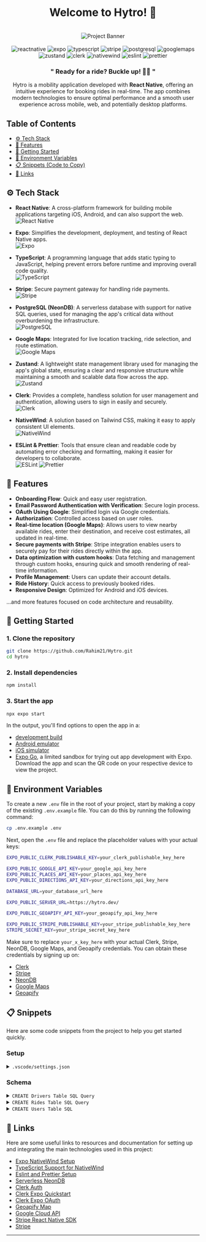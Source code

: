 <div align="center">

   <h1 align="center">Welcome to Hytro! 👋</h1>

   <br />
    <img src="https://i.ibb.co/TrkdJQ3/Readme-thumbnail1-Hytro.png" alt="Project Banner">
    <br/><br/>

   <div>
      <img src="https://img.shields.io/badge/-React_Native-black?style=for-the-badge&logoColor=white&logo=react&color=61DAFB" alt="reactnative" />
      <img src="https://img.shields.io/badge/-Expo-black?style=for-the-badge&logoColor=white&logo=expo&color=000020" alt="expo" />
      <img src="https://img.shields.io/badge/-TypeScript-black?style=for-the-badge&logoColor=white&logo=typescript&color=007ACC" alt="typescript" />
      <img src="https://img.shields.io/badge/-Stripe-black?style=for-the-badge&logoColor=white&logo=stripe&color=008CDD" alt="stripe" />
      <img src="https://img.shields.io/badge/-PostgreSQL-black?style=for-the-badge&logoColor=white&logo=postgresql&color=4169E1" alt="postgresql" />
      <img src="https://img.shields.io/badge/-Google_Maps-black?style=for-the-badge&logoColor=white&logo=googlemaps&color=4285F4" alt="googlemaps" />
      <img src="https://img.shields.io/badge/-Zustand-black?style=for-the-badge&logoColor=white&logo=zustand&color=EF5B5B" alt="zustand" />
      <img src="https://img.shields.io/badge/-Clerk-black?style=for-the-badge&logoColor=white&logo=clerk&color=4F46E5" alt="clerk" />
      <img src="https://img.shields.io/badge/-NativeWind-black?style=for-the-badge&logoColor=white&logo=tailwindcss&color=38B2AC" alt="nativewind" />
      <img src="https://img.shields.io/badge/-ESLint-black?style=for-the-badge&logoColor=white&logo=eslint&color=4B32C3" alt="eslint" />
      <img src="https://img.shields.io/badge/-Prettier-black?style=for-the-badge&logoColor=white&logo=prettier&color=F7B93D" alt="prettier" />
   </div>

   <h3 align="center">" Ready for a ride? Buckle up! 🚗💨 "</h3>

Hytro is a mobility application developed with **React Native**, offering an intuitive experience for booking rides in real-time. The app combines modern technologies to ensure optimal performance and a smooth user experience across mobile, web, and potentially desktop platforms.

</div>

## Table of Contents

- [⚙️ Tech Stack](#tech-stack)
- [🔋 Features](#features)
- [🚀 Getting Started](#getting-started)
- [📜 Environment Variables](#environment-variables)
- [📋 Snippets (Code to Copy)](#snippets)
- [🔗 Links](#links)

## <a name="tech-stack">⚙️ Tech Stack</a>

- **React Native**: A cross-platform framework for building mobile applications targeting iOS, Android, and can also support the web.  
  ![React Native](https://img.shields.io/badge/-React_Native-black?style=for-the-badge&logoColor=white&logo=react&color=61DAFB)

- **Expo**: Simplifies the development, deployment, and testing of React Native apps.  
  ![Expo](https://img.shields.io/badge/-Expo-black?style=for-the-badge&logoColor=white&logo=expo&color=000020)

- **TypeScript**: A programming language that adds static typing to JavaScript, helping prevent errors before runtime and improving overall code quality.  
  ![TypeScript](https://img.shields.io/badge/-TypeScript-black?style=for-the-badge&logoColor=white&logo=typescript&color=007ACC)

- **Stripe**: Secure payment gateway for handling ride payments.  
  ![Stripe](https://img.shields.io/badge/-Stripe-black?style=for-the-badge&logoColor=white&logo=stripe&color=008CDD)

- **PostgreSQL (NeonDB)**: A serverless database with support for native SQL queries, used for managing the app's critical data without overburdening the infrastructure.  
  ![PostgreSQL](https://img.shields.io/badge/-PostgreSQL-black?style=for-the-badge&logoColor=white&logo=postgresql&color=4169E1)

- **Google Maps**: Integrated for live location tracking, ride selection, and route estimation.  
  ![Google Maps](https://img.shields.io/badge/-Google_Maps-black?style=for-the-badge&logoColor=white&logo=googlemaps&color=4285F4)

- **Zustand**: A lightweight state management library used for managing the app's global state, ensuring a clear and responsive structure while maintaining a smooth and scalable data flow across the app.  
  ![Zustand](https://img.shields.io/badge/-Zustand-black?style=for-the-badge&logoColor=white&logo=zustand&color=007ACC)

- **Clerk**: Provides a complete, handless solution for user management and authentication, allowing users to sign in easily and securely.  
  ![Clerk](https://img.shields.io/badge/-Clerk-black?style=for-the-badge&logoColor=white&logo=clerk&color=4B5BCE)

- **NativeWind**: A solution based on Tailwind CSS, making it easy to apply consistent UI elements.  
  ![NativeWind](https://img.shields.io/badge/-NativeWind-black?style=for-the-badge&logoColor=white&logo=tailwindcss&color=38B2AC)

- **ESLint & Prettier**: Tools that ensure clean and readable code by automating error checking and formatting, making it easier for developers to collaborate.  
  ![ESLint](https://img.shields.io/badge/-ESLint-black?style=for-the-badge&logoColor=white&logo=eslint&color=4B32C3) ![Prettier](https://img.shields.io/badge/-Prettier-black?style=for-the-badge&logoColor=white&logo=prettier&color=F7B93D)

## <a name="features">🔋 Features</a>

- **Onboarding Flow**: Quick and easy user registration.
- **Email Password Authentication with Verification**: Secure login process.
- **OAuth Using Google**: Simplified login via Google credentials.
- **Authorization**: Controlled access based on user roles.
- **Real-time location (Google Maps)**: Allows users to view nearby available rides, enter their destination, and receive cost estimates, all updated in real-time.
- **Secure payments with Stripe**: Stripe integration enables users to securely pay for their rides directly within the app.
- **Data optimization with custom hooks**: Data fetching and management through custom hooks, ensuring quick and smooth rendering of real-time information.
- **Profile Management**: Users can update their account details.
- **Ride History**: Quick access to previously booked rides.
- **Responsive Design**: Optimized for Android and iOS devices.

...and more features focused on code architecture and reusability.

## <a name="getting-started">🚀 Getting Started</a>

### 1. Clone the repository

```bash
git clone https://github.com/Rahim21/Hytro.git
cd hytro
```

### 2. Install dependencies

```bash
npm install
```

### 3. Start the app

```bash
npx expo start
```

In the output, you'll find options to open the app in a:

- [development build](https://docs.expo.dev/develop/development-builds/introduction/)
- [Android emulator](https://docs.expo.dev/workflow/android-studio-emulator/)
- [iOS simulator](https://docs.expo.dev/workflow/ios-simulator/)
- [Expo Go](https://expo.dev/go), a limited sandbox for trying out app development with Expo. Download the app and scan the QR code on your respective device to view the project.

## <a name="environment-variables">📜 Environment Variables</a>

To create a new `.env` file in the root of your project, start by making a copy of the existing `.env.example` file. You can do this by running the following command:

```bash
cp .env.example .env
```

Next, open the `.env` file and replace the placeholder values with your actual keys:

```bash
EXPO_PUBLIC_CLERK_PUBLISHABLE_KEY=your_clerk_publishable_key_here

EXPO_PUBLIC_GOOGLE_API_KEY=your_google_api_key_here
EXPO_PUBLIC_PLACES_API_KEY=your_places_api_key_here
EXPO_PUBLIC_DIRECTIONS_API_KEY=your_directions_api_key_here

DATABASE_URL=your_database_url_here

EXPO_PUBLIC_SERVER_URL=https://hytro.dev/

EXPO_PUBLIC_GEOAPIFY_API_KEY=your_geoapify_api_key_here

EXPO_PUBLIC_STRIPE_PUBLISHABLE_KEY=your_stripe_publishable_key_here
STRIPE_SECRET_KEY=your_stripe_secret_key_here
```

Make sure to replace `your_x_key_here` with your actual Clerk, Stripe, NeonDB, Google Maps, and Geoapify credentials. You can obtain these credentials by signing up on:

- [Clerk](https://clerk.com/)
- [Stripe](https://stripe.com/)
- [NeonDB](https://neon.tech/)
- [Google Maps](https://console.cloud.google.com/)
- [Geoapify](https://www.geoapify.com/)

## <a name="snippets">📋 Snippets</a>

Here are some code snippets from the project to help you get started quickly.

### Setup

<details>
<summary><code>.vscode/settings.json</code></summary>

```json
{
  "editor.formatOnPaste": true,
  "editor.formatOnSave": true,
  "[typescriptreact]": {
    "editor.defaultFormatter": "esbenp.prettier-vscode"
  },
  "[typescript]": {
    "editor.defaultFormatter": "esbenp.prettier-vscode"
  },
  "editor.codeActionsOnSave": {
    "source.fixAll.eslint": "explicit"
  }
}
```

</details>

### Schema

<details>
<summary><code>CREATE Drivers Table SQL Query</code></summary>

```sql
CREATE TABLE drivers (
    id SERIAL PRIMARY KEY,
    first_name VARCHAR(50) NOT NULL,
    last_name VARCHAR(50) NOT NULL,
    profile_image_url TEXT,
    car_image_url TEXT,
    car_seats INTEGER NOT NULL CHECK (car_seats > 0),
    rating DECIMAL(3, 2) CHECK (rating >= 0 AND rating <= 5)
);
```

</details>

<details>
<summary><code>CREATE Rides Table SQL Query</code></summary>

```sql
CREATE TABLE rides (
    ride_id SERIAL PRIMARY KEY,
    origin_address VARCHAR(255) NOT NULL,
    destination_address VARCHAR(255) NOT NULL,
    origin_latitude DECIMAL(9, 6) NOT NULL,
    origin_longitude DECIMAL(9, 6) NOT NULL,
    destination_latitude DECIMAL(9, 6) NOT NULL,
    destination_longitude DECIMAL(9, 6) NOT NULL,
    ride_time INTEGER NOT NULL,
    fare_price DECIMAL(10, 2) NOT NULL CHECK (fare_price >= 0),
    payment_status VARCHAR(20) NOT NULL,
    driver_id INTEGER REFERENCES drivers(id),
    user_id VARCHAR(100) NOT NULL,
    created_at TIMESTAMP DEFAULT CURRENT_TIMESTAMP
);
```

</details>

<details>
<summary><code>CREATE Users Table SQL</code></summary>

```sql
CREATE TABLE users (
    id SERIAL PRIMARY KEY,
    name VARCHAR(100) NOT NULL,
    email VARCHAR(100) UNIQUE NOT NULL,
    clerk_id VARCHAR(50) UNIQUE NOT NULL
);
```

</details>

## <a name="links">🔗 Links</a>

Here are some useful links to resources and documentation for setting up and integrating the main technologies used in this project:

- <a href="https://www.nativewind.dev/quick-starts/expo" target="_blank">Expo NativeWind Setup</a>
- <a href="https://www.nativewind.dev/v4/getting-started/typescript" target="_blank">TypeScript Support for
  NativeWind</a>
- <a href="https://docs.expo.dev/guides/using-eslint/" target="_blank">Eslint and Prettier Setup</a>
- <a href="https://neon.tech/" target="_blank">Serverless NeonDB</a>
- <a href="https://go.clerk.com/DtiSBEI" target="_blank">Clerk Auth</a>
- <a href="https://clerk.com/docs/quickstarts/expo" target="_blank">Clerk Expo Quickstart</a>
- <a href="https://clerk.com/docs/custom-flows/oauth-connections" target="_blank">Clerk Expo OAuth</a>
- <a href="https://www.geoapify.com/" target="_blank">Geoapify Map</a>
- <a href="https://console.cloud.google.com/" target="_blank">Google Cloud API</a>
- <a href="https://docs.stripe.com/payments/accept-a-payment?platform=react-native&ui=payment-sheet" target="_blank">
  Stripe React Native SDK</a>
- <a href="https://docs.stripe.com/payments/accept-a-payment-deferred" target="_blank">Stripe</a>

---
